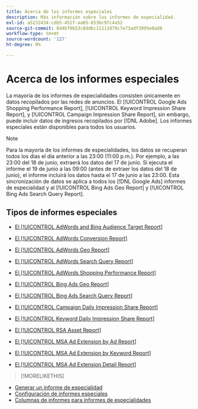 ```yaml
---
title: Acerca de los informes especiales
description: Más información sobre los informes de especialidad.
exl-id: a5232434-cdb5-451f-aa65-6536c97c4a52
source-git-commit: 8d4bf0b53c8ddbc11111879c7e73adf3995e0ad8
workflow-type: tm+mt
source-wordcount: '127'
ht-degree: 0%

---
```


# Acerca de los informes especiales

La mayoría de los informes de especialidades consisten únicamente en datos recopilados por las redes de anuncios. El [!UICONTROL Google Ads Shopping Performance Report], [!UICONTROL Keyword Impression Share Report], y [!UICONTROL Campaign Impression Share Report], sin embargo, puede incluir datos de ingresos recopilados por [!DNL Adobe]. Los informes especiales están disponibles para todos los usuarios.

>[!NOTE]
>
>Para la mayoría de los informes de especialidades, los datos se recuperan todos los días el día anterior a las 23:00 (11:00 p.m.). Por ejemplo, a las 23:00 del 18 de junio, extraerá los datos del 17 de junio. Si ejecuta el informe el 19 de junio a las 09:00 (antes de extraer los datos del 18 de junio), el informe incluirá los datos hasta el 17 de junio a las 23:00. Esta sincronización de datos se aplica a todos los [!DNL Google Ads] informes de especialidad y al [!UICONTROL Bing Ads Geo Report] y [!UICONTROL Bing Ads Search Query Report].

## Tipos de informes especiales

* [El [!UICONTROL AdWords and Bing Audience Target Report]](/help/search-social-commerce/reports/management/specialty/adwords-bing-audience-target-report.md)

* [El [!UICONTROL AdWords Conversion Report]](/help/search-social-commerce/reports/management/specialty/adwords-conversion-report.md)

* [El [!UICONTROL AdWords Geo Report]](/help/search-social-commerce/reports/management/specialty/adwords-geo-report.md)

* [El [!UICONTROL AdWords Search Query Report]](/help/search-social-commerce/reports/management/specialty/adwords-search-query-report.md)

* [El [!UICONTROL AdWords Shopping Performance Report]](/help/search-social-commerce/reports/management/specialty/adwords-shopping-performance-report.md)

* [El [!UICONTROL Bing Ads Geo Report]](/help/search-social-commerce/reports/management/specialty/bing-ads-geo-report.md)

* [El [!UICONTROL Bing Ads Search Query Report]](/help/search-social-commerce/reports/management/specialty/bing-ads-search-query-report.md)

* [El [!UICONTROL Campaign Daily Impression Share Report]](/help/search-social-commerce/reports/management/specialty/campaign-daily-impression-share-report.md)

* [El [!UICONTROL Keyword Daily Impression Share Report]](/help/search-social-commerce/reports/management/specialty/keyword-daily-impression-share-report.md)

* [El [!UICONTROL RSA Asset Report]](/help/search-social-commerce/reports/management/specialty/rsa-asset-report.md)

* [El [!UICONTROL MSA Ad Extension by Ad Report]](msa-ad-extension-detail-report.md)

* [El [!UICONTROL MSA Ad Extension by Keyword Report]](msa-ad-extension-by-keyword-report.md)

* [El [!UICONTROL MSA Ad Extension Detail Report]](msa-ad-extension-by-ad-report.md)

>[!MORELIKETHIS]
>
* [Generar un informe de especialidad](/help/search-social-commerce/reports/management/specialty/specialty-report-generate.md)
* [Configuración de informes especiales](/help/search-social-commerce/reports/management/specialty/specialty-report-settings.md)
* [Columnas de informes para informes de especialidades](/help/search-social-commerce/reports/management/specialty/specialty-report-columns.md)
